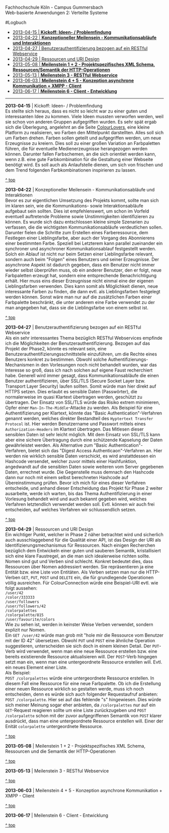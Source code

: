 Fachhochschule Köln - Campus Gummersbach  
Web-basierte Anwendungen 2: Verteilte Systeme  

<a name="top"></a>

#Logbuch  

* [2013-04-15 | **Kickoff: Ideen- / Problemfindung**](#2013_04_15)
* [2013-04-22 | **Konzeptioneller Meilensein - Kommunikationsabläufe und Interaktionen**](#2013_04_22)
* [2013-04-27 | Benutzerauthentifizierung bezogen auf ein RESTful Webservice](#2013_04_27)
* [2013-04-29 | Ressourcen und URI Design](#2013_04_29)
* [2013-05-08 | **Meilenstein 1 + 2 - Projektspezifisches XML Schema, Ressourcen/Semantik der HTTP-Operationen**](#2013_05_08)
* [2013-05-13 | **Meilenstein 3 - RESTful Webservice**](#2013_05_13)
* [2013-06-03 | **Meilenstein 4 + 5 - Konzeption asynchrone Kommunikation + XMPP - Client**](#2013_06_03)
* [2013-06-17 | **Meilenstein 6 - Client - Entwicklung**](#2013_06_17)




***

<a name="2013_04_15"></a>**2013-04-15** | Kickoff: Ideen- / Problemfindung  
Es stellte sich heraus, dass es nicht so leicht war zu einer guten und interessanten Idee zu kommen. Viele Ideen mussten verworfen werden, weil sie schon von anderen Gruppen aufgegriffen wurden.
Es sehr spät ergab sich die Überlegung, angelehnt an die Seite [ColourLovers](http://www.colourlovers.com), eine kleine Platform zu realisieren, wo Farben den Mittelpunkt darstellten. Alles soll sich um Farben drehen. Farben sollen geteilt und aufgegriffen werden, um neue Erzeugnisse zu kreiern.
Dies soll zu einer großen Variation an Farbpaletten führen, die für eventuelle Medienerzeugnisse herangezogen werden können. Darunter fallen Farbschemen, an die sich orientiet werden kann, wenn z.B. eine gute Farbkombination für die Gestaltung einer Webseite benötigt wird.
Es soll auch als Anlaufstelle dienen, um sich von frischen und dem Trend folgenden Farbkombinationen inspirieren zu lassen. 

<a href="#top">^ top</a>  


<a name="2013_04_22"></a>**2013-04-22** | Konzeptioneller Meilensein - Kommunikationsabläufe und Interaktionen  
Bevor es zur eigentlichen Umsetzung des Projekts kommt, sollte man sich im klaren sein, wie die Kommunikations- sowie Interaktionsabläufe aufgebaut sein sollten. Dies ist empfehlenswert, um schon im Vorfeld eventuell auftretende Probleme sowie Unstimmigkeiten identifizieren zu können.
Es wurde sich dazu entschlossen kleine simple Szenarien zu verfassen, die die wichtigsten Kommunikationsabläufe verdeutlichen sollen. Darunter fielen die Schritte zum Erstellen eines Farberessource, dem Festlegen einer Lieblingsfarbe, aber auch der Vorgang des Abonnierens einer bestimmten Farbe. Speziell bei Letzterem kann parallel zueinander ein synchroner und asynchroner Kommunikationsablauf festgestellt werden.
Solch ein Ablauf ist nicht nur beim Setzen einer Lieblingsfarbe relevant, sondern auch beim "Folgen" eines Benutzers und seiner Erzeugnisse. Der asynchrone Aspekt ist dadurch gegeben, dass ein Benutzer nicht immer wieder selbst überprüfen muss, ob ein anderer Benutzer, den er folgt, neue Farbpaletten erzeugt hat, sondern eine entsprechende Benachrichtigung erhält. Hier muss eins dieser Erzeugnisse nicht einmal eine der eigenen Lieblingsfarben verwenden. Dies kann somit als Möglichkeit dienen, neue interessante Farben zu finden, die dann evtl. als Lieblingsfarben festgelegt werden können.
Sonst wäre man nur auf die zusätzlichen Farben einer Farbpalette beschränkt, die unter anderem eine Farbe verwendet zu der man angegeben hat, dass sie die Lieblingsfarbe von einem selbst ist.

<a href="#top">^ top</a>  


<a name="2013_04_27"></a>**2013-04-27** | Benutzerauthentifizierung bezogen auf ein RESTful Webservice  
Als ein sehr interessantes Thema bezüglich RESTful Webservices empfinde ich die Möglichkeiten der Benutzerauthentifizierung. Bezogen auf das Projekt der Phase2, könnte es relevant sein, eine Benutzerauthentifizierungsschnittstelle einzuführen, um die Rechte eines Benutzers konkret zu bestimmen.
Obwohl solche Authentifizierungs-Mechanismen in den Vorlesungen noch nicht behandelt wurden, war das Interesse so groß, dass ich nach solchen auf eigene Faust recherchiert habe.
Generell wird immer gesagt, dass Kommunikationsabläufe die einen Benutzer authentifizieren, über SSL/TLS (Secure Socket Layer bzw. Transport Layer Security) laufen sollten. Somit würde man hier direkt auf HTTPS setzen. Dies erlaubt es sensible Daten (Passwörter), die normalerweise im quasi Klartext übertragen werden, geschützt zu übertragen. Der Einsatz von SSL/TLS würde das Risiko extrem minimieren, Opfer einer `Man-In-The-Middle`-Attacke zu werden.
Als Beispiel für eine Authentifizierung per Klartext, könnte das "Basic Authentication"-Verfahren genannt werden, welches direkter Bestandteil des `Hyptertext Transfer Protocol` ist. Hier werden Benutzername und Passwort mittels eines `Authorization-Headers` im Klartext übertragen. Das Mitlesen dieser sensiblen Daten ist sehr leicht möglich. Mit dem Einsatz von SSL/TLS kann aber eine sichere Übertragung durch eine schützende Kapselung der Daten gewährleistet werden.
Als Alternative zum "Basic Authentication"-Verfahren, bietet sich das "Digest Access Authenticaon"-Verfahren an. Hier werden nie wirklich sensible Daten verschickt, es wird anstattdessen ein Hashcode versendet, welcher zuvor mittels einer Hashfunktion, angedwandt auf die sensiblen Daten sowie weiteren vom Server gegebenen Daten, errechnet wurde. Die Gegenstelle muss demnach den Hashcode dann nur noch mit einem selbst berechneten Hashcode auf Übereinstimmung prüfen.
Bevor ich mich für eines dieser Verfahren entscheide, und anhand dieser Entscheidung das Projekt für Phase 2 weiter ausarbeite, werde ich warten, bis das Thema Authentifizierung in einer Vorlesung behandelt wird und auch bekannt gegeben wird, welches Verfahren letztendlich verwendet werden soll. Evtl. können wir auch frei entscheiden, auf welches Verfahren wir schlussendlich setzen.


<a href="#top">^ top</a>  


<a name="2013_04_29"></a>**2013-04-29** | Ressourcen und URI Design  
Ein wichtiger Punkt, welcher in Phase 2 näher betrachtet wird und sicherlich auch ausschlaggebend für die Qualität einer API, ist das Design der URI als Identifizierungsmechanismus für Ressourcen.
Nach einigen Recherchen bezüglich dem Entwickeln einer guten und sauberen Semantik, kristallisiert sich eine klare Faustregel, an die man sich idealerweise richten sollte. Nomen sind gut und Verben sind schlecht. Konkret bedeutet dies, dass Ressourcen über Nomen addressiert werden.
Sie repräsentieren ja eine Entität bzw. eine Liste von Entitäten. Als Verben setzen man nur die HTTP-Verben `GET`, `PUT`, `POST` und `DELETE` ein, die für grundlegende Operationen völlig ausreichen.
Für ColourConnection würde eine Beispiel-URI evtl. wie folgt aussehen:  
`/user/42`  
`/color/333333`  
`/user/followers`  
`/user/followers/42`  
`/colorpalettes`  
`/colorpalette/815`  
`/user/favourite/colors`  
Wie zu sehen ist, werden in keinster Weise Verben verwendet, sondern explizit nur Nomen.  
Ein `GET /user/42` würde man grob mit "hole mir die Ressource vom Benutzer mit der ID 42" übersetzen.
Obwohl `PUT` und `POST` eine ähnliche Operation suggestieren, unterscheiden sie sich doch in einem kleinen Detail.
Der `PUT`-Verb wird verwendet, wenn man eine neue Ressource erstellen bzw. eine bereits existierende Ressource aktualisieren will.
Der `POST`-Verb hingegen setzt man ein, wenn man eine untergeordnete Ressource erstellen will. Evtl. ein neues Element einer Liste.  
Als Beispiel:  
`POST /colorpalettes` würde eine untergeordnete Ressource erstellen. In diesem Fall eine Ressource für eine neue Farbpalette.
Ob ich die Erstellung einer neuen Ressource wirklich so gestalten werde, muss ich noch entscheiden, denn es würde sich auch folgender Requestaufruf anbieten: `POST /colorpalette`. Hier sei auf das fehlende "s" hingewiesen.
Dies würde sich meiner Meinung sogar eher anbieten, da `/colorpalettes` nur auf ein `GET`-Request reagieren sollte um eine Liste zurückzugeben und `POST /colorpalette` schon mit der zuvor aufgegriffenen Semantik von `POST` klarer ausdrückt, dass man eine untergeordnete Ressource erstellen will. Einer der Enität `colorpalette` untergeordnete Ressource.



<a href="#top">^ top</a> 


<a name="2013_05_08"></a>**2013-05-08** | Meilenstein 1 + 2 - Projektspezifisches XML Schema, Ressourcen und die Semantik der HTTP-Operationen  


<a href="#top">^ top</a>  


<a name="2013_05_13"></a>**2013-05-13** | Meilenstein 3 - RESTful Webservice  


<a href="#top">^ top</a>  


<a name="2013_06_03"></a>**2013-06-03** | Meilenstein 4 + 5 - Konzeption asynchrone Kommunikation + XMPP - Client  


<a href="#top">^ top</a>  


<a name="2013_06_17"></a>**2013-06-17** | Meilenstein 6 - Client - Entwicklung


<a href="#top">^ top</a>